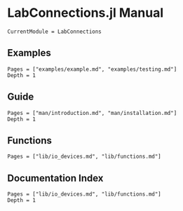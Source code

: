 # LabConnections.jl Manual

```@meta
CurrentModule = LabConnections
```

## Examples
```@contents
Pages = ["examples/example.md", "examples/testing.md"]
Depth = 1
```

## Guide
```@contents
Pages = ["man/introduction.md", "man/installation.md"]
Depth = 1
```

## Functions
```@contents
Pages = ["lib/io_devices.md", "lib/functions.md"]
```

## Documentation Index
```@index
Pages = ["lib/io_devices.md", "lib/functions.md"]
Depth = 1
```
